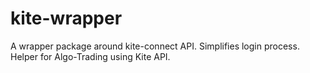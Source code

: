 # kite-wrapper
A wrapper package around kite-connect API.
Simplifies login process.
Helper for Algo-Trading using Kite API.
